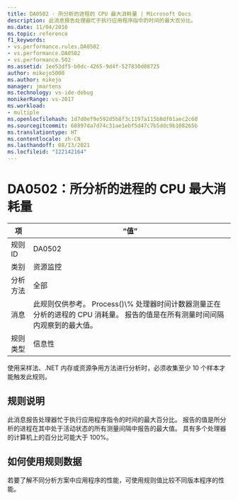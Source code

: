 ```yaml
---
title: DA0502 - 所分析的进程的 CPU 最大消耗量 | Microsoft Docs
description: 此消息报告处理器忙于执行应用程序指令的时间的最大百分比。
ms.date: 11/04/2016
ms.topic: reference
f1_keywords:
- vs.performance.rules.DA0502
- vs.performance.DA0502
- vs.performance.502
ms.assetid: 1ee53df5-b0dc-4265-9d4f-527830d08725
author: mikejo5000
ms.author: mikejo
manager: jmartens
ms.technology: vs-ide-debug
monikerRange: vs-2017
ms.workload:
- multiple
ms.openlocfilehash: 1d7d0ef9e592d5b8f3c1197a115b8df01aec2c60
ms.sourcegitcommit: 68897da7d74c31ae1ebf5d47c7b5ddc9b108265b
ms.translationtype: HT
ms.contentlocale: zh-CN
ms.lasthandoff: 08/13/2021
ms.locfileid: "122142164"
---
```

# <a name="da0502-maximum-cpu-consumption-by-the-process-being-profiled"></a>DA0502：所分析的进程的 CPU 最大消耗量

|项|“值”|
|-|-|
|规则 ID|DA0502|
|类别|资源监控|
|分析方法|全部|
|消息|此规则仅供参考。 Process()\\% 处理器时间计数器测量正在分析的进程的 CPU 消耗量。 报告的值是在所有测量时间间隔内观察到的最大值。|
|规则类型|信息性|

 使用采样法、.NET 内存或资源争用方法进行分析时，必须收集至少 10 个样本才能触发此规则。

## <a name="rule-description"></a>规则说明
 此消息报告处理器忙于执行应用程序指令的时间的最大百分比。 报告的值是所分析的进程在其中处于活动状态的所有测量间隔中报告的最大值。 具有多个处理器的计算机上的百分比可能大于 100%。

## <a name="how-to-use-the-rule-data"></a>如何使用规则数据
 若要了解不同分析方案中应用程序的性能，可使用规则值比较不同版本程序的性能。
